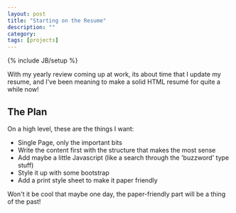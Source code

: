 ```yaml
---
layout: post
title: "Starting on the Resume"
description: ""
category: 
tags: [projects]
---
```

{% include JB/setup %}

With my yearly review coming up at work, its about time that I update my resume, and I've been meaning to make a solid
HTML resumé for quite a while now!

## The Plan

On a high level, these are the things I want:

- Single Page, only the important bits
- Write the content first with the structure that makes the most sense
- Add maybe a little Javascript (like a search through the 'buzzword' type stuff)
- Style it up with some bootstrap
- Add a print style sheet to make it paper friendly

Won't it be cool that maybe one day, the paper-friendly part will be a thing of the past!